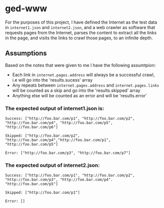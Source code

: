 # ged-www
For the purposes of this project, I have defined the Internet as the test data in ```internet1.json``` and ```internet2.json```, and a web crawler as software that requests pages from the Internet, parses the content to extract all the links in the page, and visits the links to crawl those pages, to an infinite depth.

## Assumptions

Based on the notes that were given to me I have the following assumtpion:

- Each link in ```internet.pages.address``` will always be a successful crawl, i.e will go into the 'results.sucess' array
- Any repeats between ```internet.pages.address``` and ```internet.pages.links``` will be counted as a skip and go into the 'results.skipped' array
- Anything else will be counted as an error and will be 'results.error'

### The expected output of internet1.json is:

```
Success: ["http://foo.bar.com/p1", "http://foo.bar.com/p2", "http://foo.bar.com/p4", "http://foo.bar.com/p5", "http://foo.bar.com/p6"]

Skipped: ["http://foo.bar.com/p2", "http://foo.bar.com/p4","http://foo.bar.com/p1", "http://foo.bar.com/p5"]

Error: ["http://foo.bar.com/p3", "http://foo.bar.com/p7"]

```

### The expected output of internet2.json:

```
Success: ["http://foo.bar.com/p1", "http://foo.bar.com/p2", "http://foo.bar.com/p3", "http://foo.bar.com/p4". "http://foo.bar.com/p5"]

Skipped: ["http://foo.bar.com/p1"]

Error: []
```
